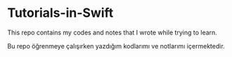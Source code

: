 # Tutorials-in-Swift

This repo contains my codes and notes that I wrote while trying to learn.

Bu repo öğrenmeye çalışırken yazdığım kodlarımı ve notlarımı içermektedir.

